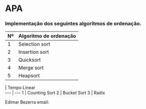 # APA 
### Implementação dos seguintes algoritmos de ordenação.

Nº | Algoritmo de ordenação
--- | --- 
1 | Selection sort 
2 | Insertion sort 
3 | Quicksort
4 | Merge sort 
5 | Heapsort 

  | Tempo Linear            
--- | --- 
1 | Counting Sort 
2 | Bucket Sort
3 | Radix


Edimar Bezerra
email: 

